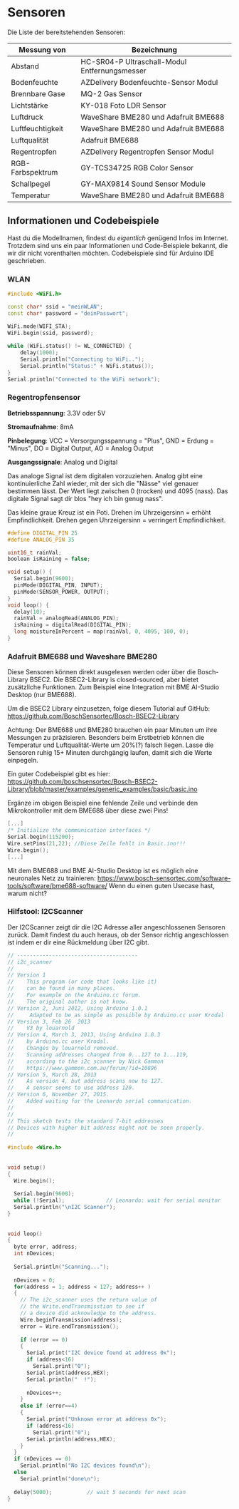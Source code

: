 # Sensoren
Die Liste der bereitstehenden Sensoren:

| Messung von      | Bezeichnung                          |
|------------------|--------------------------------------|
| Abstand          | HC-SR04-P Ultraschall-Modul Entfernungsmesser |
| Bodenfeuchte     | AZDelivery Bodenfeuchte-Sensor Modul |
| Brennbare Gase   | MQ-2 Gas Sensor                      |
| Lichtstärke      | KY-018 Foto LDR Sensor               |
| Luftdruck        | WaveShare BME280 und Adafruit BME688 |
| Luftfeuchtigkeit | WaveShare BME280 und Adafruit BME688 |
| Luftqualität     | Adafruit BME688 |
| Regentropfen     | AZDelivery Regentropfen Sensor Modul |
| RGB-Farbspektrum | GY-TCS34725 RGB Color Sensor         |
| Schallpegel      | GY-MAX9814 Sound Sensor Module       |
| Temperatur       | WaveShare BME280 und Adafruit BME688 |


## Informationen und Codebeispiele
Hast du die Modellnamen, findest du _eigentlich_ genügend Infos im Internet.
Trotzdem sind uns ein paar Informationen und Code-Beispiele bekannt, die wir dir nicht vorenthalten möchten.
Codebeispiele sind für Arduino IDE geschrieben.

### WLAN

```cpp
#include <WiFi.h>

const char* ssid = "meinWLAN"; 
const char* password = "deinPasswort";

WiFi.mode(WIFI_STA);
WiFi.begin(ssid, password);
  
while (WiFi.status() != WL_CONNECTED) {
    delay(1000);
    Serial.println("Connecting to WiFi..");
    Serial.println("Status:" + WiFi.status());
}
Serial.println("Connected to the WiFi network");
```

### Regentropfensensor
**Betriebsspannung**: 3.3V oder 5V

**Stromaufnahme**: 8mA

**Pinbelegung**: VCC = Versorgungsspannung = "Plus", GND = Erdung = "Minus", DO = Digital Output, AO = Analog Output

**Ausgangssignale**: Analog und Digital

Das analoge Signal ist dem digitalen vorzuziehen. Analog gibt eine kontinuierliche Zahl wieder, mit der sich die "Nässe" viel genauer bestimmen lässt. Der Wert liegt zwischen 0 (trocken) und 4095 (nass). Das digitale Signal sagt dir blos "hey ich bin genug nass".

Das kleine graue Kreuz ist ein Poti. Drehen im Uhrzeigersinn = erhöht Empfindlichkeit. Drehen gegen Uhrzeigersinn = verringert Empfindlichkeit.

```cpp
#define DIGITAL_PIN 25
#define ANALOG_PIN 35

uint16_t rainVal;
boolean isRaining = false;

void setup() {
  Serial.begin(9600);
  pinMode(DIGITAL_PIN, INPUT);
  pinMode(SENSOR_POWER, OUTPUT);
}
void loop() {
  delay(10);
  rainVal = analogRead(ANALOG_PIN);
  isRaining = digitalRead(DIGITAL_PIN);
  long moistureInPercent = map(rainVal, 0, 4095, 100, 0);
}
```

### Adafruit BME688 und Waveshare BME280
Diese Sensoren können direkt ausgelesen werden oder über die Bosch-Library BSEC2. Die BSEC2-Library is closed-sourced, aber bietet zusätzliche Funktionen. Zum Beispiel eine Integration mit BME AI-Studio Desktop (nur BME688).

Um die BSEC2 Library einzusetzen, folge diesem Tutorial auf GitHub:
https://github.com/BoschSensortec/Bosch-BSEC2-Library

Achtung: Der BME688 und BME280 brauchen ein paar Minuten um ihre Messungen zu präzisieren. Besonders beim Erstbetrieb können die Temperatur und Luftqualität-Werte um 20%(?) falsch liegen. Lasse die Sensoren ruhig 15+ Minuten durchgängig laufen, damit sich die Werte einpegeln.

Ein guter Codebeispiel gibt es hier:
https://github.com/boschsensortec/Bosch-BSEC2-Library/blob/master/examples/generic_examples/basic/basic.ino

Ergänze im obigen Beispiel eine fehlende Zeile und verbinde den Mikrokontroller mit dem BME688 über diese zwei Pins!
```cpp
[...]
/* Initialize the communication interfaces */
Serial.begin(115200);
Wire.setPins(21,22); //Diese Zeile fehlt in Basic.ino!!!
Wire.begin();
[...]
```

Mit dem BME688 und BME AI-Studio Desktop ist es möglich eine neuronales Netz zu trainieren:
https://www.bosch-sensortec.com/software-tools/software/bme688-software/
Wenn du einen guten Usecase hast, warum nicht?


### Hilfstool: I2CScanner
Der I2CScanner zeigt dir die I2C Adresse aller angeschlossenen Sensoren zurück. Damit findest du auch heraus, ob der Sensor richtig angeschlossen ist indem er dir eine Rückmeldung über I2C gibt.

```cpp
// --------------------------------------
// i2c_scanner
//
// Version 1
//    This program (or code that looks like it)
//    can be found in many places.
//    For example on the Arduino.cc forum.
//    The original author is not know.
// Version 2, Juni 2012, Using Arduino 1.0.1
//     Adapted to be as simple as possible by Arduino.cc user Krodal
// Version 3, Feb 26  2013
//    V3 by louarnold
// Version 4, March 3, 2013, Using Arduino 1.0.3
//    by Arduino.cc user Krodal.
//    Changes by louarnold removed.
//    Scanning addresses changed from 0...127 to 1...119,
//    according to the i2c scanner by Nick Gammon
//    https://www.gammon.com.au/forum/?id=10896
// Version 5, March 28, 2013
//    As version 4, but address scans now to 127.
//    A sensor seems to use address 120.
// Version 6, November 27, 2015.
//    Added waiting for the Leonardo serial communication.
//
//
// This sketch tests the standard 7-bit addresses
// Devices with higher bit address might not be seen properly.
//
 
#include <Wire.h>
 
 
void setup()
{
  Wire.begin();
 
  Serial.begin(9600);
  while (!Serial);             // Leonardo: wait for serial monitor
  Serial.println("\nI2C Scanner");
}
 
 
void loop()
{
  byte error, address;
  int nDevices;
 
  Serial.println("Scanning...");
 
  nDevices = 0;
  for(address = 1; address < 127; address++ )
  {
    // The i2c_scanner uses the return value of
    // the Write.endTransmisstion to see if
    // a device did acknowledge to the address.
    Wire.beginTransmission(address);
    error = Wire.endTransmission();
 
    if (error == 0)
    {
      Serial.print("I2C device found at address 0x");
      if (address<16)
        Serial.print("0");
      Serial.print(address,HEX);
      Serial.println("  !");
 
      nDevices++;
    }
    else if (error==4)
    {
      Serial.print("Unknown error at address 0x");
      if (address<16)
        Serial.print("0");
      Serial.println(address,HEX);
    }    
  }
  if (nDevices == 0)
    Serial.println("No I2C devices found\n");
  else
    Serial.println("done\n");
 
  delay(5000);           // wait 5 seconds for next scan
}
```
